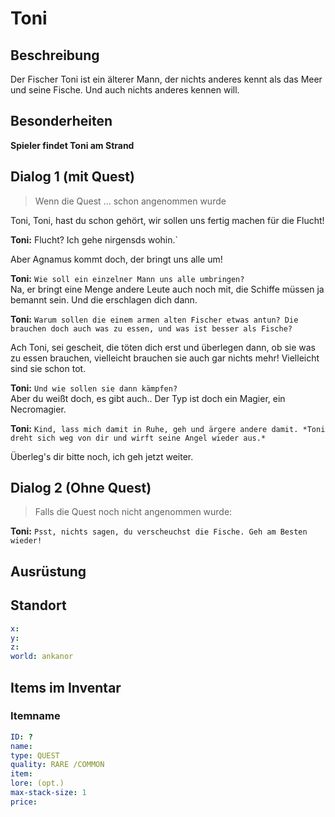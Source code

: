 # Toni <!-- omit in toc -->

## Beschreibung

Der Fischer Toni ist ein älterer Mann, der nichts anderes kennt als das Meer und seine Fische. Und auch nichts anderes kennen  will.

## Besonderheiten


**Spieler findet Toni am Strand**

## Dialog 1 (mit Quest)

> Wenn die Quest ... schon angenommen wurde
> 
Toni, Toni, hast du schon gehört, wir sollen uns fertig machen für die Flucht!   

**Toni:** Flucht? Ich gehe nirgensds wohin.`   

Aber Agnamus kommt doch, der bringt uns alle um!   

**Toni:** `Wie soll ein einzelner Mann uns alle umbringen?`   
Na, er bringt eine Menge andere Leute auch noch mit, die Schiffe müssen ja bemannt sein. Und die erschlagen dich dann.   

**Toni:** `Warum sollen die einem armen alten Fischer etwas antun? Die brauchen doch auch was zu essen, und was ist besser als Fische?`   

Ach Toni, sei gescheit, die töten dich erst und überlegen dann, ob sie was zu essen brauchen, vielleicht brauchen sie auch gar nichts mehr! Vielleicht sind sie schon tot.   

**Toni:** `Und wie sollen sie dann kämpfen?`     
Aber du weißt doch, es gibt auch.. Der Typ ist doch ein Magier, ein Necromagier.      

**Toni:** `Kind, lass mich damit in Ruhe, geh und ärgere andere damit. *Toni dreht sich weg von dir und wirft seine Angel wieder aus.*`   

Überleg's dir bitte noch, ich geh jetzt weiter.     


## Dialog 2 (Ohne Quest)
> Falls die Quest noch nicht angenommen wurde:  

**Toni:** `Psst, nichts sagen, du verscheuchst die Fische. Geh am Besten wieder!`   


## Ausrüstung
## Standort

```yml
x: 
y: 
z: 
world: ankanor
```

## Items im Inventar

### Itemname

```yml
ID: ?
name: 
type: QUEST
quality: RARE /COMMON
item: 
lore: (opt.)
max-stack-size: 1
price: 
```

